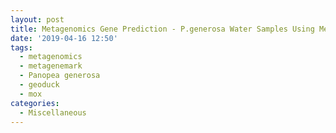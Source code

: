 ```yaml
---
layout: post
title: Metagenomics Gene Prediction - P.generosa Water Samples Using MetaGeneMark on Mox to Compare pH Treatments
date: '2019-04-16 12:50'
tags: 
  - metagenomics
  - metagenemark
  - Panopea generosa
  - geoduck
  - mox
categories: 
  - Miscellaneous
---
```

